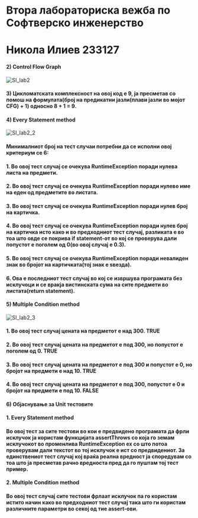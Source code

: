 # Втора лабораториска вежба по Софтверско инженерство 
# Никола Илиев 233127
#### 2) Control Flow Graph 
![SI_lab2](https://github.com/user-attachments/assets/59a514ed-8da4-4382-ac6c-b56da7e08de0)
#### 3) Цикломатската комплексност на овој код е 9, ја пресметав со помош на формулата(број на предикатни јазли(плави јазли во мојот CFG) + 1) односно 8 + 1 = 9.
#### 4) Every Statement method
![SI_lab2_2](https://github.com/user-attachments/assets/1ec4dcde-d591-463a-be4f-4dba57bef92e)
#### Минималниот број на тест случаи потребни да се исполни овој критериум се 6:
#### 1. Во овој тест случај се очекува RuntimeException поради нулева листа на предмети.
#### 2. Во овој тест случај се очекува RuntimeException поради нулево име на еден од предметите во листата.
#### 3. Во овој тест случај се очекува RuntimeException поради нулев број на картичка.
#### 4. Во овој тест случај се очекува RuntimeException поради нулев број на картичка исто како и во предходниот тест случај, разликата е во тоа што овде се покрива if statement-от во кој се проверува дали попустот е поголем од 0(во овој случај е 0.3).
#### 5. Во овој тест случај се очекува RuntimeException поради невалиден знак во бројот на картичката(тој знак е ѕвезда).
#### 6. Ова е последниот тест случај во кој се извршува програмата без исклучоци и се вракја вистинската сума на сите предмети во листата(return statement).
#### 5) Multiple Condition method
![SI_lab2_3](https://github.com/user-attachments/assets/63865912-873b-4789-a7a8-774525ff428a)
#### 1. Во овој тест случај цената на предметот е над 300. TRUE
#### 2. Во овој тест случај цената на предметот е под 300, но попустот е поголем од 0. TRUE
#### 3. Во овој тест случај цената на предметот е под 300 и попустот е 0, но бројот на предмети е над 10. TRUE
#### 4. Во овој тест случај цената на предметот е под 300, попустот е 0 и бројот на предмети е под 10. FALSE
#### 6) Објаснување за Unit тестовите
#### 1. Every Statement method
#### Во овој тест за сите тестови во кои е предвидено програмата да фрли исклучок ја користам функцијата assertThrows со која го земам исклучокот во променлива RuntimeException ex со што потоа проверувам дали текстот во тој исклучок е ист со предвидениот. За единствениот тест случај кој враќа реална вредност ја споредувам со тоа што ја пресметав рачно вредноста пред да го пуштам тој тест пример.
#### 2. Multiple Condition method
#### Во овој тест случај сите тестови фрлаат исклучок па го користам истито начин како во предходниот тест случај така што ги користам различните параметри во секој од тие assert-ови.
